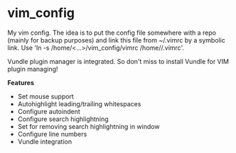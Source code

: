 # vim_config

My vim config. The idea is to put the config file somewhere with a repo (mainly for backup purposes) and link this file from ~/.vimrc by a symbolic link. Use 'ln -s /home/<...>/vim_config/vimrc /home/<user>/.vimrc'.

Vundle plugin manager is integrated. So don't miss to install Vundle for VIM plugin managing!

**Features**

- Set mouse support  
- Autohighlight leading/trailing whitespaces  
- Configure autoindent  
- Configure search highlightning  
- Set <Space> for removing search highlightning in window  
- Configure line numbers  
- Vundle integration  
